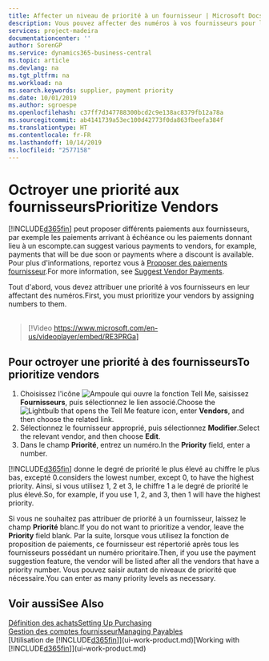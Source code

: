 ```yaml
---
title: Affecter un niveau de priorité à un fournisseur | Microsoft Docs
description: Vous pouvez affecter des numéros à vos fournisseurs pour les classer par ordre de priorité et faciliter des propositions de paiement dans Business Central.
services: project-madeira
documentationcenter: ''
author: SorenGP
ms.service: dynamics365-business-central
ms.topic: article
ms.devlang: na
ms.tgt_pltfrm: na
ms.workload: na
ms.search.keywords: supplier, payment priority
ms.date: 10/01/2019
ms.author: sgroespe
ms.openlocfilehash: c37ff7d347788300bcd2c9e138ac8379fb12a78a
ms.sourcegitcommit: ab4141739a53ec100d42773f0da863fbeefa384f
ms.translationtype: HT
ms.contentlocale: fr-FR
ms.lasthandoff: 10/14/2019
ms.locfileid: "2577158"
---
```

# <a name="prioritize-vendors"></a><span data-ttu-id="ff46d-103">Octroyer une priorité aux fournisseurs</span><span class="sxs-lookup"><span data-stu-id="ff46d-103">Prioritize Vendors</span></span>
[!INCLUDE[d365fin](includes/d365fin_md.md)] <span data-ttu-id="ff46d-104">peut proposer différents paiements aux fournisseurs, par exemple les paiements arrivant à échéance ou les paiements donnant lieu à un escompte.</span><span class="sxs-lookup"><span data-stu-id="ff46d-104">can suggest various payments to vendors, for example, payments that will be due soon or payments where a discount is available.</span></span> <span data-ttu-id="ff46d-105">Pour plus d'informations, reportez vous à [Proposer des paiements fournisseur](payables-how-suggest-vendor-payments.md).</span><span class="sxs-lookup"><span data-stu-id="ff46d-105">For more information, see [Suggest Vendor Payments](payables-how-suggest-vendor-payments.md).</span></span>

<span data-ttu-id="ff46d-106">Tout d'abord, vous devez attribuer une priorité à vos fournisseurs en leur affectant des numéros.</span><span class="sxs-lookup"><span data-stu-id="ff46d-106">First, you must prioritize your vendors by assigning numbers to them.</span></span>
<br><br>
> [!Video https://www.microsoft.com/en-us/videoplayer/embed/RE3PRGa]

## <a name="to-prioritize-vendors"></a><span data-ttu-id="ff46d-107">Pour octroyer une priorité à des fournisseurs</span><span class="sxs-lookup"><span data-stu-id="ff46d-107">To prioritize vendors</span></span>
1. <span data-ttu-id="ff46d-108">Choisissez l'icône ![Ampoule qui ouvre la fonction Tell Me](media/ui-search/search_small.png "Dites-moi ce que vous voulez faire"), saisissez **Fournisseurs**, puis sélectionnez le lien associé.</span><span class="sxs-lookup"><span data-stu-id="ff46d-108">Choose the ![Lightbulb that opens the Tell Me feature](media/ui-search/search_small.png "Tell me what you want to do") icon, enter **Vendors**, and then choose the related link.</span></span>
2. <span data-ttu-id="ff46d-109">Sélectionnez le fournisseur approprié, puis sélectionnez **Modifier**.</span><span class="sxs-lookup"><span data-stu-id="ff46d-109">Select the relevant vendor, and then choose **Edit**.</span></span>
3. <span data-ttu-id="ff46d-110">Dans le champ **Priorité**, entrez un numéro.</span><span class="sxs-lookup"><span data-stu-id="ff46d-110">In the **Priority** field, enter a number.</span></span>

[!INCLUDE[d365fin](includes/d365fin_md.md)] <span data-ttu-id="ff46d-111">donne le degré de priorité le plus élevé au chiffre le plus bas, excepté 0.</span><span class="sxs-lookup"><span data-stu-id="ff46d-111">considers the lowest number, except 0, to have the highest priority.</span></span> <span data-ttu-id="ff46d-112">Ainsi, si vous utilisez 1, 2 et 3, le chiffre 1 a le degré de priorité le plus élevé.</span><span class="sxs-lookup"><span data-stu-id="ff46d-112">So, for example, if you use 1, 2, and 3, then 1 will have the highest priority.</span></span>

<span data-ttu-id="ff46d-113">Si vous ne souhaitez pas attribuer de priorité à un fournisseur, laissez le champ **Priorité** blanc.</span><span class="sxs-lookup"><span data-stu-id="ff46d-113">If you do not want to prioritize a vendor, leave the **Priority** field blank.</span></span> <span data-ttu-id="ff46d-114">Par la suite, lorsque vous utilisez la fonction de proposition de paiements, ce fournisseur est répertorié après tous les fournisseurs possédant un numéro prioritaire.</span><span class="sxs-lookup"><span data-stu-id="ff46d-114">Then, if you use the payment suggestion feature, the vendor will be listed after all the vendors that have a priority number.</span></span> <span data-ttu-id="ff46d-115">Vous pouvez saisir autant de niveaux de priorité que nécessaire.</span><span class="sxs-lookup"><span data-stu-id="ff46d-115">You can enter as many priority levels as necessary.</span></span>

## <a name="see-also"></a><span data-ttu-id="ff46d-116">Voir aussi</span><span class="sxs-lookup"><span data-stu-id="ff46d-116">See Also</span></span>
[<span data-ttu-id="ff46d-117">Définition des achats</span><span class="sxs-lookup"><span data-stu-id="ff46d-117">Setting Up Purchasing</span></span>](purchasing-setup-purchasing.md)  
[<span data-ttu-id="ff46d-118">Gestion des comptes fournisseur</span><span class="sxs-lookup"><span data-stu-id="ff46d-118">Managing Payables</span></span>](payables-manage-payables.md)  
<span data-ttu-id="ff46d-119">[Utilisation de [!INCLUDE[d365fin](includes/d365fin_md.md)]](ui-work-product.md)</span><span class="sxs-lookup"><span data-stu-id="ff46d-119">[Working with [!INCLUDE[d365fin](includes/d365fin_md.md)]](ui-work-product.md)</span></span>
